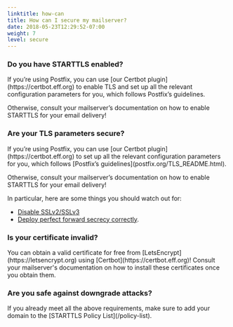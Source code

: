 ```yaml
---
linktitle: how-can
title: How can I secure my mailserver?
date: 2018-05-23T12:29:52-07:00
weight: 7
level: secure
---
```


<h3>Do you have STARTTLS enabled?</h3>
If you’re using Postfix, you can use [our Certbot plugin](https://certbot.eff.org) to enable TLS and set up all the relevant configuration parameters for you, which follows Postfix’s guidelines.

Otherwise, consult your mailserver’s documentation on how to enable STARTTLS for your email delivery!

<h3>Are your TLS parameters secure?</h3>
If you’re using Postfix, you can use [our Certbot plugin](https://certbot.eff.org) to set up all the relevant configuration parameters for you, which follows [Postfix’s guidelines](postfix.org/TLS_README.html).

Otherwise, consult your mailserver’s documentation on how to enable STARTTLS for your email delivery!

In particular, here are some things you should watch out for:

 - [Disable SSLv2/SSLv3](disablessl3.com)
 - [Deploy perfect forward secrecy correctly](https://weakdh.org/sysadmin.html).

<h3>Is your certificate invalid?</h3>
You can obtain a valid certificate for free from [LetsEncrypt](https://letsencrypt.org) using [Certbot](https://certbot.eff.org)! Consult your mailserver's documentation on how to install these certificates once you obtain them.

<h3>Are you safe against downgrade attacks?</h3>
If you already meet all the above requirements, make sure to add your domain to the [STARTTLS Policy List](/policy-list).
